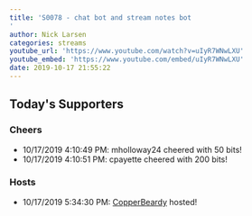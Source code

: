 ```yaml
---
title: 'S0078 - chat bot and stream notes bot
'
author: Nick Larsen
categories: streams
youtube_url: 'https://www.youtube.com/watch?v=uIyR7WNwLXU'
youtube_embed: 'https://www.youtube.com/embed/uIyR7WNwLXU'
date: 2019-10-17 21:55:22
---
```


## Today's Supporters

### Cheers

- 10/17/2019 4:10:49 PM: mholloway24 cheered with 50 bits!
- 10/17/2019 4:10:51 PM: cpayette cheered with 200 bits!

### Hosts

- 10/17/2019 5:34:30 PM: [CopperBeardy](//twitch.tv/CopperBeardy) hosted!
